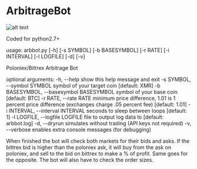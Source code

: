 # ArbitrageBot
![alt text](https://investorjunkie.com/wp-content/uploads/2011/02/arbitrage-cufflinks.gif)

Coded for python2.7+

usage: arbbot.py [-h] [-s SYMBOL] [-b BASESYMBOL] [-r RATE] [-i INTERVAL]
                 [-l LOGFILE] [-d] [-v]

Poloniex/Bittrex Arbitrage Bot

optional arguments:
  -h, --help            show this help message and exit
  -s SYMBOL, --symbol SYMBOL
                        symbol of your target coin [default: XMR]
  -b BASESYMBOL, --basesymbol BASESYMBOL
                        symbol of your base coin [default: BTC]
  -r RATE, --rate RATE  minimum price difference, 1.01 is 1 percent price
                        difference (exchanges charge .05 percent fee)
                        [default: 1.01]
  -i INTERVAL, --interval INTERVAL
                        seconds to sleep between loops [default: 1]
  -l LOGFILE, --logfile LOGFILE
                        file to output log data to [default: arbbot.log]
  -d, --dryrun          simulates without trading (API keys not required)
  -v, --verbose         enables extra console messages (for debugging)

When finished the bot will check both markets for their bids and asks. If the bittrex bid is higher than the poloniex ask, it will buy from the ask on poloniex, and sell to the bid on bittrex to make a % of profit. Same goes for the opposite. The bot will also have to check the order sizes.
